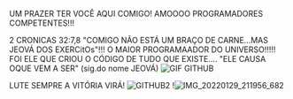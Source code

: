 UM PRAZER TER VOCÊ  AQUI COMIGO!
AMOOOO  PROGRAMADORES  COMPETENTES!!!

2 CRONICAS 32:7,8
"COMIGO  NÃO ESTÁ UM  BRAÇO DE  CARNE...MAS JEOVÁ DOS EXERCitOs"!!!
O  MAIOR PROGRAMAADOR  DO UNIVERSO!!!!!
FOI ELE QUE CRIOU O CÓDIGO DE TUDO QUE EXISTE....
 "ELE CAUSA OQUE VEM A SER" (sig.do nome  JEOVÁ)
![GIF GITHUB](https://user-images.githubusercontent.com/96752968/152599261-c1e6081b-5a48-4b53-961a-cc8d9b66b953.gif)














LUTE SEMPRE  A VITÓRIA VIRÁ!
![GITHUB2](https://user-images.githubusercontent.com/96752968/152624532-a90481a3-5d2c-4175-ad6d-37d1a7aa8ff9.gif)
!![IMG_20220129_211956_682](https://user-images.githubusercontent.com/96752968/152838797-7e0ccffd-a973-4b4e-9464-b67c82cec445.jpg)
